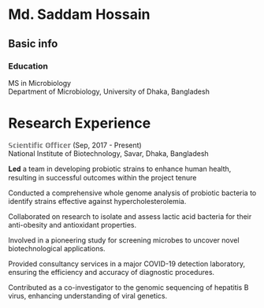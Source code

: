 # Md. Saddam Hossain
## Basic info
### Education
MS in Microbiology                                                             
Department of Microbiology,
University of Dhaka, Bangladesh
# Research Experience
𝕊𝕔𝕚𝕖𝕟𝕥𝕚𝕗𝕚𝕔 𝕆𝕗𝕗𝕚𝕔𝕖𝕣 (Sep, 2017 - Present)                                             
National Institute of Biotechnology, Savar, Dhaka, Bangladesh

  𝐋𝐞𝐝 a team in developing probiotic strains to enhance human health, resulting in successful outcomes within the project tenure
  
  Conducted a comprehensive whole genome analysis of probiotic bacteria to identify strains effective against hypercholesterolemia.
  
  Collaborated on research to isolate and assess lactic acid bacteria for their anti-obesity and antioxidant properties.
  
  Involved in a pioneering study for screening microbes to uncover novel biotechnological applications.
  
  Provided consultancy services in a major COVID-19 detection laboratory, ensuring the efficiency and accuracy of diagnostic procedures.
  
  Contributed as a co-investigator to the genomic sequencing of hepatitis B virus, enhancing understanding of viral genetics.

